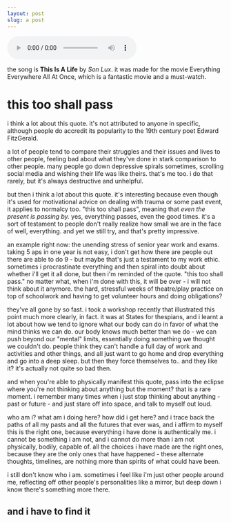 ```yaml
---
layout: post
slug: a post
---
```

<audio autoplay loop
        controls
        src="https://github.com/bopling/bopling.github.io/blob/gh-pages/docs/audio/thisisalife.mp3?raw=true">
            <a href="https://github.com/bopling/bopling.github.io/blob/gh-pages/docs/audio/thisisalife.mp3?raw=true">
                Download audio
            </a>
</audio>

the song is **This Is A Life** by *Son Lux*. it was made for the movie Everything Everywhere All At Once, which is a fantastic movie and a must-watch.

# this too shall pass

i think a lot about this quote. it's not attributed to anyone in specific, although people do accredit its popularity to the 19th century poet Edward FitzGerald.

a lot of people tend to compare their struggles and their issues and lives to other people, feeling bad about what they've done in stark comparison to other people. many people go down depressive spirals sometimes, scrolling social media and wishing their life was like theirs. that's me too. i do that rarely, but it's always destructive and unhelpful.

but then i think a lot about this quote. it's interesting because even though it's used for motivational advice on dealing with trauma or some past event, it applies to normalcy too. "this too shall pass", meaning that *even the present is passing by.* yes, everything passes, even the good times. it's a sort of testament to people don't really realize how small we are in the face of well, everything. and yet we still try, and that's pretty impressive.

an example right now: the unending stress of senior year work and exams. taking 5 aps in one year is not easy, i don't get how there are people out there are able to do 9 - but maybe that's just a testament to my work ethic. sometimes i procrastinate everything and then spiral into doubt about whether i'll get it all done, but then i'm reminded of the quote. "this too shall pass." no matter what, when i'm done with this, it will be over - i will not think about it anymore. the hard, stressful weeks of theatre/play practice on top of schoolwork and having to get volunteer hours and doing obligations?

they've all gone by so fast. i took a workshop recently that illustrated this point much more clearly, in fact. it was at States for thespians, and i learnt a lot about how we tend to ignore what our body can do in favor of what the mind thinks we can do. our body knows much better than we do - we can push beyond our "mental" limits, essentially doing something we thought we couldn't do. people think they can't handle a full day of work and activities and other things, and all just want to go home and drop everything and go into a deep sleep. but then they force themselves to.. and they like it? it's actually not quite so bad then.

and when you're able to physically manifest this quote, pass into the eclipse where you're not thinking about anything but the moment? that is a rare moment. i remember many times when i just stop thinking about anything - past or future - and just stare off into space, and talk to myself out loud.

who am i? what am i doing here? how did i get here? and i trace back the paths of all my pasts and all the futures that ever was, and i affirm to myself this is the right one, because everything i have done is authentically me. i cannot be something i am not, and i cannot do more than i am not physically, bodily, capable of. all the choices i have made are the right ones, because they are the only ones that have happened - these alternate thoughts, timelines, are nothing more than spirits of what could have been.

i still don't know who i am. sometimes i feel like i'm just other people around me, reflecting off other people's personalities like a mirror, but deep down i know there's something more there.

## and i have to find it

